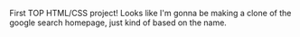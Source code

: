 First TOP HTML/CSS project! Looks like I'm gonna be making a clone of the google search homepage, just kind of based on the name.